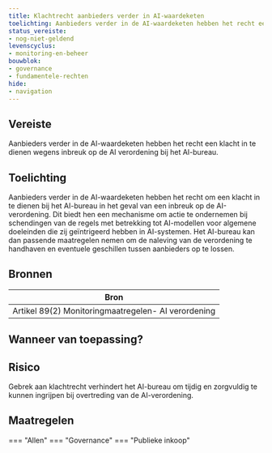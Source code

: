 ```yaml
---
title: Klachtrecht aanbieders verder in AI-waardeketen
toelichting: Aanbieders verder in de AI-waardeketen hebben het recht een klacht in te dienen wegens inbreuk op de AI verordening bij het AI-bureau.
status_vereiste:
- nog-niet-geldend
levenscyclus:
- monitoring-en-beheer
bouwblok:
- governance
- fundamentele-rechten
hide:
- navigation
---
```


<!-- tags -->
## Vereiste

Aanbieders verder in de AI-waardeketen hebben het recht een klacht in te dienen wegens inbreuk op de AI verordening bij het AI-bureau.

## Toelichting

Aanbieders verder in de AI-waardeketen hebben het recht om een klacht in te dienen bij het AI-bureau in het geval van een inbreuk op de AI-verordening.
Dit biedt hen een mechanisme om actie te ondernemen bij schendingen van de regels met betrekking tot AI-modellen voor algemene doeleinden die zij geïntrigeerd hebben in AI-systemen.
Het AI-bureau kan dan passende maatregelen nemen om de naleving van de verordening te handhaven en eventuele geschillen tussen aanbieders op te lossen.

## Bronnen

| Bron                        |
|-----------------------------|
|Artikel 89(2) Monitoringmaatregelen- AI verordening|

## Wanneer van toepassing?


## Risico

Gebrek aan klachtrecht verhindert het AI-bureau om tijdig en zorgvuldig te kunnen ingrijpen bij overtreding van de AI-verordening.

## Maatregelen

=== "Allen"
	<!-- list_maatregelen vereiste/recht_klacht_indienen_bij_ai_bureau -->
=== "Governance"
	<!-- list_maatregelen vereiste/recht_klacht_indienen_bij_ai_bureau boubwlok/governance -->
=== "Publieke inkoop"
	<!-- list_maatregelen vereiste/recht_klacht_indienen_bij_ai_bureau bouwblok/publieke-inkoop -->
